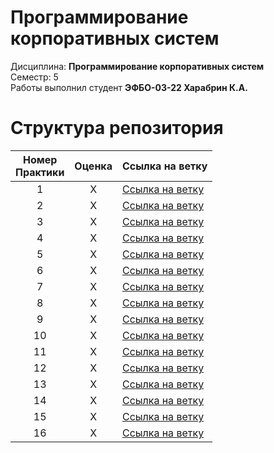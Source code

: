 # Программирование корпоративных систем
Дисциплина: **Программирование корпоративных систем** <br>
Семестр: 5 <br>
Работы выполнил студент **ЭФБО-03-22 Харабрин К.А.** <br>

# Структура репозитория
| Номер<br>Практики | Оценка | Ссылка на ветку |
|:---:|:---:|---|
| 1 | X | [Ссылка на ветку]([https://github.com/Vln4ik/PKS/tree/Practice-2) |
| 2 | X | [Ссылка на ветку]([https://github.com/Vln4ik/PKS/tree/Practice-2) |
| 3 | X | [Ссылка на ветку]([https://github.com/Vln4ik/PKS/tree/Practice-3) |
| 4 | X | [Ссылка на ветку]([https://github.com/Vln4ik/PKS/tree/Practice-4) |
| 5 | X | [Ссылка на ветку]([https://github.com/Vln4ik/PKS/tree/Practice-5) |
| 6 | X | [Ссылка на ветку]([https://github.com/Vln4ik/PKS/tree/Practice-6) |
| 7 | X | [Ссылка на ветку]([https://github.com/Vln4ik/PKS/tree/Practice-7) |
| 8 | X | [Ссылка на ветку]([https://github.com/Vln4ik/PKS/tree/Practice-8) |
| 9 | X | [Ссылка на ветку]([https://github.com/Vln4ik/PKS/tree/Practice-9) |
| 10 | X | [Ссылка на ветку]([https://github.com/Vln4ik/PKS/tree/Practice-10) |
| 11 | X | [Ссылка на ветку]([https://github.com/Vln4ik/PKS/tree/Practice-11) |
| 12 | X | [Ссылка на ветку]([https://github.com/Vln4ik/PKS/tree/Practice-12) |
| 13 | X | [Ссылка на ветку]([https://github.com/Vln4ik/PKS/tree/Practice-13) |
| 14 | X | [Ссылка на ветку]([https://github.com/Vln4ik/PKS/tree/Practice-14) |
| 15 | X | [Ссылка на ветку]([https://github.com/Vln4ik/PKS/tree/Practice-15) |
| 16 | X | [Ссылка на ветку]([https://github.com/Vln4ik/PKS/tree/Practice-16) |
